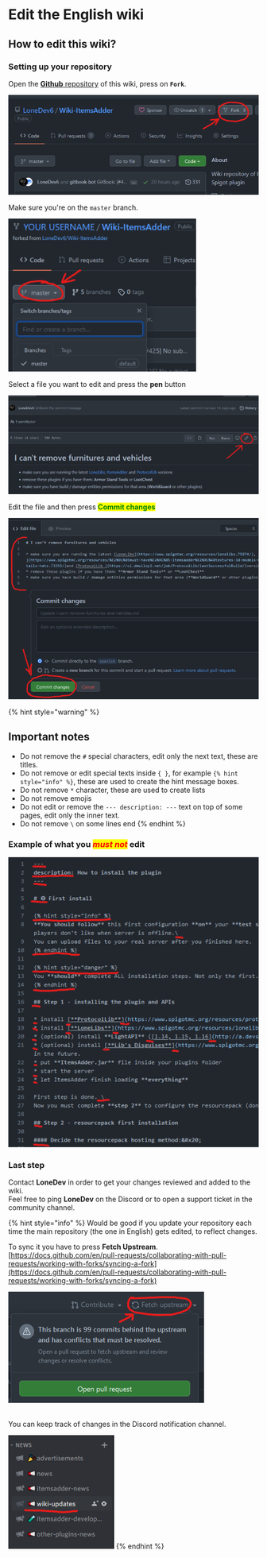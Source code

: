 # Edit the English wiki

## How to edit this wiki?

### Setting up your repository

Open the [**Github** repository](https://github.com/LoneDev6/Wiki-ItemsAdder) of this wiki, press on **`Fork`**.&#x20;

![](<../.gitbook/assets/image (99) (1).png>)

Make sure you're on the `master` branch.

![](<../.gitbook/assets/image (60) (1) (1).png>)

Select a file you want to edit and press the **pen** button

![](<../.gitbook/assets/image (69).png>)

Edit the file and then press <mark style="color:green;">**Commit changes**</mark>

![](<../.gitbook/assets/image (67).png>)

{% hint style="warning" %}
## Important notes

* Do not remove the `#` special characters, edit only the next text, these are titles.
* Do not remove or edit special texts inside `{ }`, for example `{% hint style="info" %}`, these are used to create the hint message boxes.
* Do not remove `*` character, these are used to create lists
* Do not remove emojis
* Do not edit or remove the `--- description: ---` text on top of some pages, edit only the inner text.
* Do not remove `\` on some lines end
{% endhint %}

### Example of what you _<mark style="color:red;">must not</mark>_ edit

![](<../.gitbook/assets/image (80).png>)

### Last step

Contact **LoneDev** in order to get your changes reviewed and added to the wiki.\
Feel free to ping **LoneDev** on the Discord or to open a support ticket in the community channel.

{% hint style="info" %}
Would be good if you update your repository each time the main repository (the one in English) gets edited, to reflect changes.

To sync it you have to press **Fetch Upstream**.\
[https://docs.github.com/en/pull-requests/collaborating-with-pull-requests/working-with-forks/syncing-a-fork](https://docs.github.com/en/pull-requests/collaborating-with-pull-requests/working-with-forks/syncing-a-fork)

![](<../.gitbook/assets/image (88).png>)

\
You can keep track of changes in the Discord notification channel.

![](<../.gitbook/assets/image (73).png>)
{% endhint %}
